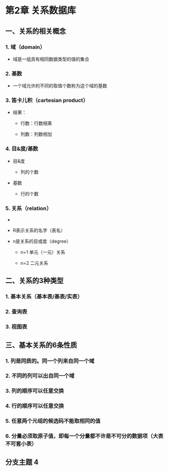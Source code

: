 # 第2章 关系数据库

## 一、关系的相关概念

### 1. 域（domain）

- 域是一组具有相同数据类型的值的集合

### 2. 基数

- 一个域允许的不同的取值个数称为这个域的基数

### 3. 笛卡儿积（cartesian product）

- 结果：

	- 行数：行数相乘

	- 列数：列数相加

### 4. 目&度/基数

- 目&度

	- 列的个数

- 基数

	- 行的个数

### 5. 关系（relation）

-  

- R表示关系的名字（表名）

- n是关系的目或度（degree）

	- n=1  单元（一元）关系

	- n=2 二元关系

## 二、关系的3种类型

### 1. 基本关系（基本表/基表/实表）

### 2. 查询表

### 3. 视图表

## 三、基本关系的6条性质

### 1. 列是同质的。同一个列来自同一个域

### 2. 不同的列可以出自同一个域

### 3. 列的顺序可以任意交换

### 4. 行的顺序可以任意交换

### 5. 任意两个元组的候选码不能取相同的值

### 6. 分量必须取原子值，即每一个分量都不许是不可分的数据项（大表不可套小表）

## 分支主题 4

